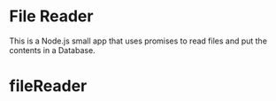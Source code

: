 File Reader
==============

This is a Node.js small app that uses promises to read files and put the contents in a Database.


# fileReader
